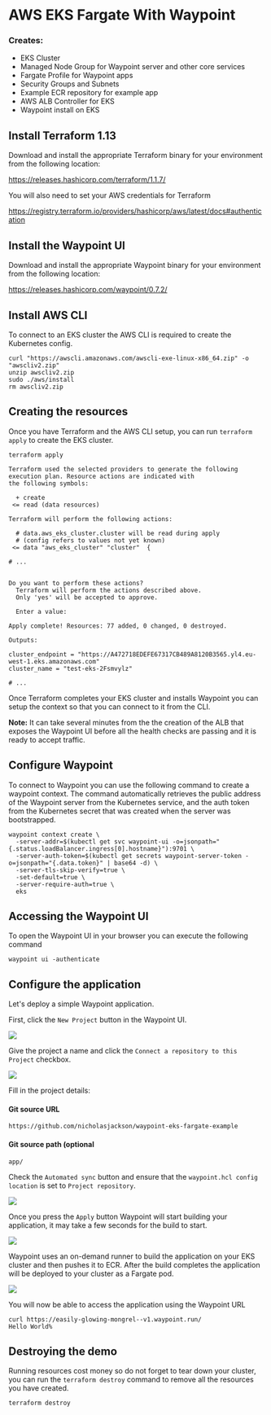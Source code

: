 # AWS EKS Fargate With Waypoint


### Creates:

* EKS Cluster
* Managed Node Group for Waypoint server and other core services
* Fargate Profile for Waypoint apps
* Security Groups and Subnets
* Example ECR repository for example app
* AWS ALB Controller for EKS
* Waypoint install on EKS

## Install Terraform 1.13
Download and install the appropriate Terraform binary for your environment from the following location:

https://releases.hashicorp.com/terraform/1.1.7/

You will also need to set your AWS credentials for Terraform

https://registry.terraform.io/providers/hashicorp/aws/latest/docs#authentication

## Install the Waypoint UI
Download and install the appropriate Waypoint binary for your environment from the following location:

https://releases.hashicorp.com/waypoint/0.7.2/

## Install AWS CLI
To connect to an EKS cluster the AWS CLI is required to create the Kubernetes config.

```shell
curl "https://awscli.amazonaws.com/awscli-exe-linux-x86_64.zip" -o "awscliv2.zip"
unzip awscliv2.zip
sudo ./aws/install
rm awscliv2.zip
```

## Creating the resources

Once you have Terraform and the AWS CLI setup, you can run `terraform apply` to create the EKS cluster.

```shell
terraform apply
```

```shell
Terraform used the selected providers to generate the following execution plan. Resource actions are indicated with 
the following symbols:

  + create
 <= read (data resources)

Terraform will perform the following actions:

  # data.aws_eks_cluster.cluster will be read during apply
  # (config refers to values not yet known)
 <= data "aws_eks_cluster" "cluster"  {

# ...


Do you want to perform these actions?
  Terraform will perform the actions described above.
  Only 'yes' will be accepted to approve.

  Enter a value:
```

```
Apply complete! Resources: 77 added, 0 changed, 0 destroyed.

Outputs:

cluster_endpoint = "https://A472718EDEFE67317CB489A8120B3565.yl4.eu-west-1.eks.amazonaws.com"
cluster_name = "test-eks-2Fsmvylz"

# ...
```

Once Terraform completes your EKS cluster and installs Waypoint you can setup the context so that you can 
connect to it from the CLI. 

**Note:** It can take several minutes from the the creation of the ALB that exposes
the Waypoint UI before all the health checks are passing and it is ready to accept traffic.

## Configure Waypoint

To connect to Waypoint you can use the following command to create a waypoint context. The command automatically
retrieves the public address of the Waypoint server from the Kubernetes service, and the auth token from the 
Kubernetes secret that was created when the server was bootstrapped.

```shell
waypoint context create \
  -server-addr=$(kubectl get svc waypoint-ui -o=jsonpath="{.status.loadBalancer.ingress[0].hostname}"):9701 \
  -server-auth-token=$(kubectl get secrets waypoint-server-token -o=jsonpath="{.data.token}" | base64 -d) \
  -server-tls-skip-verify=true \
  -set-default=true \
  -server-require-auth=true \
  eks
```

## Accessing the Waypoint UI

To open the Waypoint UI in your browser you can execute the following command

```shell
waypoint ui -authenticate
```

## Configure the application
Let's deploy a simple Waypoint application.

First, click the `New Project` button in the Waypoint UI.

![](./images/waypoint_1.png)

Give the project a name and click the `Connect a repository to this Project` checkbox.

![](./images/waypoint_2.png)

Fill in the project details:

#### Git source URL ####

```
https://github.com/nicholasjackson/waypoint-eks-fargate-example
```

#### Git source path (optional ####

```
app/
```

Check the `Automated sync` button and ensure that the `waypoint.hcl config location` is set to `Project repository`.

![](./images/waypoint_3.png)

Once you press the `Apply` button Waypoint will start building your application, it may take a few seconds for the build to start.

![](./images/waypoint_4.png)

Waypoint uses an on-demand runner to build the application on your EKS cluster and then pushes it to ECR. After the build completes
the application will be deployed to your cluster as a Fargate pod.

![](./images/waypoint_5.png)

You will now be able to access the application using the Waypoint URL

```shell
curl https://easily-glowing-mongrel--v1.waypoint.run/
Hello World% 
```

## Destroying the demo

Running resources cost money so do not forget to tear down your cluster, you can run the `terraform destroy` command to remove 
all the resources you have created.

```shell
terraform destroy
```
